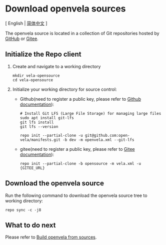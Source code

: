 # Download openvela sources

\[ English | [简体中文](Download_Vela_sources_zh-cn.md) \]

The openvela source is located in a collection of Git repositories hosted by [GitHub](https://github.com/open-Vela) or [Gitee](https://gitee.com/open-vela). 

## Initialize the Repo client

1. Create and navigate to a working directory

    ```
    mkdir vela-opensource
    cd vela-opensource
    ```

2. Initialize your working directory for source control:

    - Github(need to register a public key, please refer to [Github documentation](https://docs.github.com/en/authentication/connecting-to-github-with-ssh/adding-a-new-ssh-key-to-your-github-account)):

        ```
        # Install Git LFS (Large File Storage) for managing large files
        sudo apt install git-lfs
        git lfs install
        git lfs --version

        repo init --partial-clone -u git@github.com:open-vela/manifests.git -b dev -m openvela.xml --git-lfs
        ```

    - gitee(need to register a public key, please refer to [Gitee documentation](https://gitee.com/help/articles/4191)):

        ```
        repo init --partial-clone -b opensource -m vela.xml -u {GITEE_URL}
        ```

## Download the openvela source

Run the following command to download the openvela source tree to working directory:

```
repo sync -c -j8
```

## What to do next
Please refer to [Build openvela from sources](./Build_Vela_from_sources.md).
